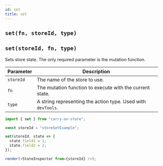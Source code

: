 ```yaml
---
id: set
title: set
---
```


## `set(fn, storeId, type)`

## `set(storeId, fn, type)`

Sets store state.  The only required parameter is the mutation function.

| Parameter | Description                                     |
| --------- | ----------------------------------------------- |
| `storeId` | The name of the store to use.                   |
| `fn`      | The mutation function to execute with the current state. |
| `type` | A string representing the action type.  Used with `devTools`. |

```js live noInline
import { set } from "carry-on-store";

const storeId = "storeSetExample";

set(storeId, state => { 
  state.field1 = 1;
  state.field2 = 2;
});

render(<StateInspector from={storeId} />);
```
